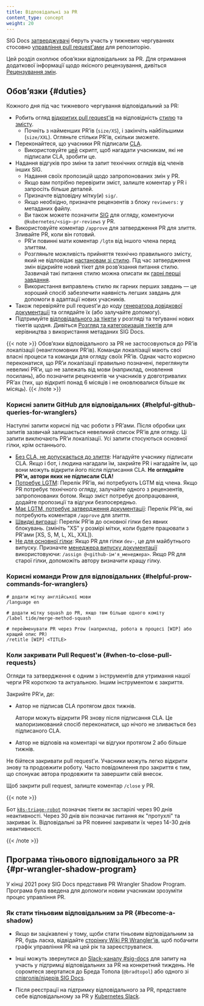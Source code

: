 ```yaml
---
title: Відповідальні за PR
content_type: concept
weight: 20
---
```


<!-- overview -->

SIG Docs [затверджувачі](/uk/docs/contribute/participate/roles-and-responsibilities/#approvers) беруть участь у тижневих чергуваннях стосовно [управління pull request'ами](https://github.com/kubernetes/website/wiki/PR-Wranglers) для репозиторію.

Цей розділ охоплює обовʼязки відповідальних за PR. Для отримання додаткової інформації щодо якісного рецензування, дивіться [Рецензування змін](/uk/docs/contribute/review/).

<!-- body -->

## Обовʼязки {#duties}

Кожного дня під час тижневого чергування відповідальний за PR:

- Робить огляд [відкритих pull request'ів](https://github.com/kubernetes/website/pulls) на відповідність [стилю](/uk/docs/contribute/style/style-guide/) та [змісту](/uk/docs/contribute/style/content-guide/).
  - Почніть з найменших PRʼів (`size/XS`), і закінчіть найбільшими (`size/XXL`). Огляньте стільки PRʼів, скільки зможете.
- Переконайтеся, що учасники PR підписали [CLA](https://github.com/kubernetes/community/blob/master/CLA.md).
  - Використовуйте [цей](https://github.com/zparnold/k8s-docs-pr-botherer) скрипт, щоб нагадати учасникам, які не підписали CLA, зробити це.
- Надання відгуків про зміни та запит технічних оглядів від членів інших SIG.
  - Надання своїх пропозицій щодо запропонованих змін у PR.
  - Якщо вам потрібно перевірити зміст, залиште коментар у PR і запросіть більше деталей.
  - Призначте відповідну мітку(и) `sig/`.
  - Якщо необхідно, призначте рецензентів з блоку `reviewers:` у метаданих файлу.
  - Ви також можете позначити [SIG](https://github.com/kubernetes/community/blob/master/sig-list.md) для огляду, коментуючи `@kubernetes/<sig>-pr-reviews` у PR.
- Використовуйте коментар `/approve` для затвердження PR для злиття. Зливайте PR, коли він готовий.
  - PRʼи повинні мати коментар `/lgtm` від іншого члена перед злиттям.
  - Розгляньте можливість прийняття технічно правильного змісту, який не відповідає [настановам зі стилю](/uk/docs/contribute/style/style-guide/). Під час затвердження змін відкрийте новий тікет для розвʼязання питання стилю. Зазвичай такі питання стилю можна описати як [гарні перші завдання](https://kubernetes.dev/docs/guide/help-wanted/#good-first-issue).
  - Використання виправлень стилю як гарних перших завдань — це хороший спосіб забезпечити наявність легших завдань для допомоги в адаптації нових учасників.
- Також перевіряйте pull requestʼи до коду [генератора довідкової документації](https://github.com/kubernetes-sigs/reference-docs) та оглядайте їх (або залучайте допомогу).
- Підтримуйте [відповідального за тікети](/uk/docs/contribute/participate/issue-wrangler/) у розгляді та теґуванні нових тікетів щодня. Дивіться [Розгляд та категоризація тікетів](/uk/docs/contribute/review/for-approvers/#triage-and-categorize-issues) для керівництва з використання метаданих SIG Docs.

{{< note >}}
Обовʼязки відповідального за PR не застосовуються до PRʼів локалізації (неангломовних PRʼів). Команди локалізації мають свої власні процеси та команди для огляду своїх PRʼів. Однак часто корисно переконатися, що PRʼи локалізації правильно позначені, переглянути невеликі PRʼи, що не залежать від мови (наприклад, оновлення посилань), або позначити рецензентів чи учасників у довготривалих PRʼах (тих, що відкриті понад 6 місяців і не оновлювалися більше як місяць).
{{< /note >}}

### Корисні запити GitHub для відповідальних {#helpful-github-queries-for-wranglers}

Наступні запити корисні під час роботи з PRʼами. Після обробки цих запитів зазвичай залишається невеликий список PRʼів для огляду. Ці запити виключають PRʼи локалізації. Усі запити стосуються основної гілки, крім останнього.

- [Без CLA, не допускається до злиття](https://github.com/kubernetes/website/pulls?q=is%3Aopen+is%3Apr+label%3A%22cncf-cla%3A+no%22+-label%3A%22do-not-merge%2Fwork-in-progress%22+-label%3A%22do-not-merge%2Fhold%22+label%3Alanguage%2Fen): Нагадуйте учаснику підписати CLA. Якщо і бот, і людина нагадали їм, закрийте PR і нагадайте їм, що вони можуть відкрити його після підписання CLA. **Не оглядайте PRʼи, автори яких не підписали CLA!**
- [Потребує LGTM](https://github.com/kubernetes/website/pulls?q=is%3Aopen+is%3Apr+-label%3A%22cncf-cla%3A+no%22+-label%3Ado-not-merge%2Fwork-in-progress+-label%3Ado-not-merge%2Fhold+label%3Alanguage%2Fen+-label%3Algtm): Перелік PRʼів, які потребують LGTM від члена. Якщо PR потребує технічного огляду, залучайте одного з рецензентів, запропонованих ботом. Якщо зміст потребує доопрацювання, додайте пропозиції та відгуки безпосередньо.
- [Має LGTM, потребує затвердження документації](https://github.com/kubernetes/website/pulls?q=is%3Aopen+is%3Apr+-label%3Ado-not-merge%2Fwork-in-progress+-label%3Ado-not-merge%2Fhold+label%3Alanguage%2Fen+label%3Algtm+): Перелік PRʼів, які потребують коментаря `/approve` для злиття.
- [Швидкі виграші](https://github.com/kubernetes/website/pulls?utf8=%E2%9C%93&q=is%3Apr+is%3Aopen+base%3Amain+-label%3A%22do-not-merge%2Fwork-in-progress%22+-label%3A%22do-not-merge%2Fhold%22+label%3A%22cncf-cla%3A+yes%22+label%3A%22size%2FXS%22+label%3A%22language%2Fen%22): Перелік PRʼів до основної гілки без явних блокувань. (змініть "XS" у розмірі мітки, коли будете працювати з PRʼами [XS, S, M, L, XL, XXL]).
- [Не для основної гілки](https://github.com/kubernetes/website/pulls?q=is%3Aopen+is%3Apr+label%3Alanguage%2Fen+-base%3Amain): Якщо PR для гілки `dev-`, це для майбутнього випуску. Призначте [менеджера випуску документації](https://github.com/kubernetes/sig-release/tree/master/release-team#kubernetes-release-team-roles) використовуючи: `/assign @<github-ім'я_менеджера>`. Якщо PR для старої гілки, допоможіть автору визначити кращу гілку.

### Корисні команди Prow для відповідальних {#helpful-prow-commands-for-wranglers}

```none
# додати мітку англійської мови
/language en

# додати мітку squash до PR, якщо твм більше одного коміту
/label tide/merge-method-squash

# перейменувати PR через Prow (наприклад, робота в процесі [WIP] або кращий опис PR)
/retitle [WIP] <TITLE>
```

### Коли закривати Pull Request'и {#when-to-close-pull-requests}

Огляди та затвердження є одним з інструментів для утримання нашої черги PR короткою та актуальною. Іншим інструментом є закриття.

Закрийте PRʼи, де:

- Автор не підписав CLA протягом двох тижнів.

    Автори можуть відкрити PR знову після підписання CLA. Це малоризикований спосіб переконатися, що нічого не зливається без підписаного CLA.

- Автор не відповів на коментарі чи відгуки протягом 2 або більше тижнів.

Не бійтеся закривати pull request'и. Учасники можуть легко відкрити знову та продовжити роботу. Часто повідомлення про закриття є тим, що спонукає автора продовжити та завершити свій внесок.

Щоб закрити pull request, залиште коментар `/close` у PR.

{{< note >}}

Бот [`k8s-triage-robot`](https://github.com/k8s-triage-robot) позначає тікети як застарілі через 90 днів неактивності. Через 30 днів він позначає питання як "протухлі" та закриває їх. Відповідальні за PR повинні закривати їх через 14-30 днів неактивності.

{{< /note >}}

## Програма тіньового відповідального за PR {#pr-wrangler-shadow-program}

У кінці 2021 року SIG Docs представив PR Wrangler Shadow Program. Програма була введена для допомоги новим учасникам зрозуміти процес управління PR.

### Як стати тіньовим відповідальним за PR {#become-a-shadow}

- Якщо ви зацікавлені у тому, щоби стати тіньовим відповідальним за PR, будь ласка, відвідайте [сторінку Wiki PR Wrangler'ів](https://github.com/kubernetes/website/wiki/PR-Wranglers), щоб побачити графік управління PR на цей рік та зареєструватися.

- Інші можуть звернутися до [Slack-каналу #sig-docs](https://kubernetes.slack.com/messages/sig-docs) для запиту на участь у підтримці відповідальних за PR на конкретний тиждень. Не соромтеся звертатися до Бреда Топола (`@bradtopol`) або одного зі [співголів/лідерів SIG Docs](https://github.com/kubernetes/community/tree/master/sig-docs#leadership).

- Після реєстрації на підтримку відповідального за PR, представте себе відповідальному за PR у [Kubernetes Slack](https://slack.k8s.io).
